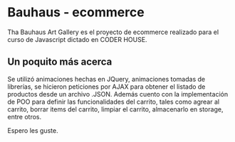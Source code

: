 # Bauhaus - ecommerce

Tha Bauhaus Art Gallery es el proyecto de ecommerce realizado para el curso de Javascript dictado en CODER HOUSE.

## Un poquito más acerca

Se utilizó animaciones hechas en JQuery, animaciones tomadas de librerías, se hicieron peticiones por AJAX para obtener el listado de productos desde un archivo .JSON. Además cuento con la implementación de POO para definir las funcionalidades del carrito, tales como agrear al carrito, borrar items del carrito, limpiar el carrito, almacenarlo en storage, entre otros.

Espero les guste.
